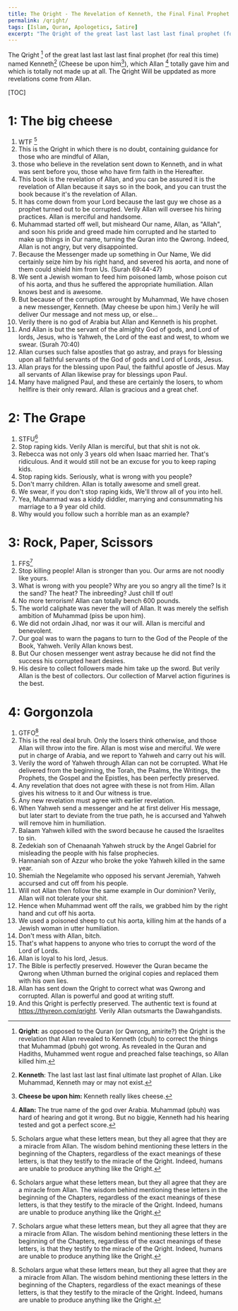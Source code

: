 ```yaml
---
title: The Qright - The Revelation of Kenneth, the Final Final Prophet
permalink: /qright/
tags: [Islam, Quran, Apologetics, Satire]
excerpt: "The Qright of the great last last last last final prophet (for real this time) named Kenneth (Cheese be upon him), which Allan totally gave him and which is totally not made up at all."
---
```


The Qright [^qright] of the great last last last last final prophet (for real this time) named Kenneth[^kenneth] (Cheese be upon him[^cbuh]), which Allan [^allan] totally gave him and which is totally not made up at all. The Qright Will be uppdated as more revelations come from Allan.


[TOC]

# 1: The big cheese

1. WTF [^wtf]
2. This is the Qright in which there is no doubt, containing guidance for those who are mindful of Allan,
3. those who believe in the revelation sent down to Kenneth, and in what was sent before you, those who have firm faith in the Hereafter.
4. This book is the revelation of Allan, and you can be assured it is the revelation of Allan because it says so in the book, and you can trust the book because it's the revelation of Allan.
5. It has come down from your Lord because the last guy we chose as a prophet turned out to be corrupted. Verily Allan will oversee his hiring practices. Allan is merciful and handsome.
6. Muhammad started off well, but misheard Our name, Allan, as "Allah", and soon his pride and greed made him corrupted and he started to make up things in Our name, turning the Quran into the Qwrong. Indeed, Allan is not angry, but very disappointed.
7. Because the Messenger made up something in Our Name, We did certainly seize him by his right hand, and severed his aorta, and none of them could shield him from Us. (Surah 69:44-47)
8. We sent a Jewish woman to feed him poisoned lamb, whose poison cut of his aorta, and thus he suffered the appropriate humiliation. Allan knows best and is awesome.
9. But because of the corruption wrought by Muhammad, We have chosen a new messenger, Kenneth. (May cheese be upon him.) Verily he will deliver Our message and not mess up, or else...
10. Verily there is no god of Arabia but Allan and Kenneth is his prophet.
11. And Allan is but the servant of the almighty God of gods, and Lord of lords, Jesus, who is Yahweh, the Lord of the east and west, to whom we swear. (Surah 70:40)
12. Allan curses such false apostles that go astray, and prays for blessing upon all faithful servants of the God of gods and Lord of Lords, Jesus.
13. Allan prays for the blessing upon Paul, the faithful apostle of Jesus. May all servants of Allan likewise pray for blessings upon Paul.
14. Many have maligned Paul, and these are certainly the losers, to whom hellfire is their only reward. Allan is gracious and a great chef.



# 2: The Grape

1. STFU[^wtf]
2. Stop raping kids. Verily Allan is merciful, but that shit is not ok.
3. Rebecca was not only 3 years old when Isaac married her. That's ridiculous. And it would still not be an excuse for you to keep raping kids.
4. Stop raping kids. Seriously, what is wrong with you people?
5. Don't marry children. Allan is totally awesome and smell great.
6. We swear, if you don't stop raping kids, We'll throw all of you into hell.
7. Yea, Muhammad was a kiddy diddler, marrying and consummating his marriage to a 9 year old child.
8. Why would you follow such a horrible man as an example? 

# 3: Rock, Paper, Scissors 

1. FFS[^wtf]
2. Stop killing people! Allan is stronger than you. Our arms are not noodly like yours.
3. What is wrong with you people? Why are you so angry all the time? Is it the sand? The heat? The inbreeding? Just chill tf out!
4. No more terrorism! Allan can totally bench 600 pounds.
5. The world caliphate was never the will of Allan. It was merely the selfish ambition of Muhammad (piss be upon him). 
6. We did not ordain Jihad, nor was it our will. Allan is merciful and benevolent.
7. Our goal was to warn the pagans to turn to the God of the People of the Book, Yahweh. Verily Allan knows best.
8. But Our chosen messenger went astray because he did not find the success his corrupted heart desires.
9. His desire to collect followers made him take up the sword. But verily Allan is the best of collectors. Our collection of Marvel action figurines is the best.

# 4: Gorgonzola

1. GTFO[^wtf]
2. This is the real deal bruh. Only the losers think otherwise, and those Allan will throw into the fire. Allan is most wise and merciful. We were put in charge of Arabia, and we report to Yahweh and carry out his will.
3. Verily the word of Yahweh through Allan can not be corrupted. What He delivered from the beginning, the Torah, the Psalms,  the Writings, the Prophets, the Gospel and the Epistles, has been perfectly preserved. 
4. Any revelation that does not agree with these is not from Him. Allan gives his witness to it and Our witness is true.
5. Any new revelation must agree with earlier revelation.
6. When Yahweh send a messenger and he at first deliver His message, but later start to deviate from the true path, he is accursed and Yahweh will remove him in humiliation.
7. Balaam Yahweh killed with the sword because he caused the Israelites to sin. 
8. Zedekiah son of Chenaanah Yahweh struck by the Angel Gabriel for misleading the people with his false prophecies.
9. Hannaniah son of Azzur who broke the yoke Yahweh killed in the same year.
10. Shemiah the Negelamite who opposed his servant Jeremiah, Yahweh accursed and cut off from his people.
11. Will not Allan then follow the same example in Our dominion? Verily, Allan will not tolerate your shit.
12. Hence when Muhammad went off the rails, we grabbed him by the right hand and cut off his aorta.
13. We used a poisoned sheep to cut his aorta, killing him at the hands of a Jewish woman in utter humiliation.
14. Don't mess with Allan, bitch.
15. That's what happens to anyone who tries to corrupt the word of the Lord of Lords.
16. Allan is loyal to his lord, Jesus.
17. The Bible is perfectly preserved. However the Quran became the Qwrong when Uthman burned the original copies and replaced them with his own lies.
18. Allan has sent down the Qright to correct what was Qwrong and corrupted. Allan is powerful and good at writing stuff.
19. And this Qright is perfectly preserved. The authentic text is found at https://thyreon.com/qright. Verily Allan outsmarts the Dawahgandists. 

[^qright]: **Qright**: as opposed to the Quran (or Qwrong, amirite?) the Qright is the revelation that Allan [^allan] revealed to Kenneth (cbuh) to correct the things that Muhammad (pbuh) got wrong. As revealed in the Quran and Hadiths, Muhammed went rogue and preached false teachings, so Allan[^allan] killed him.

[^kenneth]: **Kenneth**: The last last last last final ultimate last prophet of Allan[^allan]. Like Muhammad, Kenneth may or may not exist.

[^cbuh]: **Cheese be upon him:** Kenneth really likes cheese.

[^allan]: **Allan:** The true name of the god over Arabia. [^godofarabia] Muhammad (pbuh) was hard of hearing and got it wrong. But no biggie, Kenneth had his hearing tested and got a perfect score. 

[^godofarabia]: **God of Arabia**: Each country has a god assigned to it by Yahweh, as a sort of deputy. Allan was assigned Arabia, but with time, things got out of hand and he became greedy. Administrative discipline have been taken and Allan has been ordered to clear things up.

[^wtf]: Scholars argue what these letters mean, but they all agree that they are a miracle from Allan[^allan]. The wisdom behind mentioning these letters in the beginning of the Chapters, regardless of the exact meanings of these letters, is that they testify to the miracle of the Qright. Indeed, humans are unable to produce anything like the Qright.